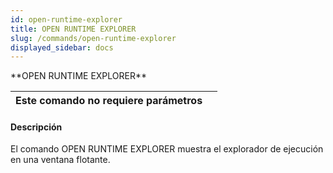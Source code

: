 ```yaml
---
id: open-runtime-explorer
title: OPEN RUNTIME EXPLORER
slug: /commands/open-runtime-explorer
displayed_sidebar: docs
---
```


<!--REF #_command_.OPEN RUNTIME EXPLORER.Syntax-->**OPEN RUNTIME EXPLORER**<!-- END REF-->
<!--REF #_command_.OPEN RUNTIME EXPLORER.Params-->
| Este comando no requiere parámetros |  |
| --- | --- |

<!-- END REF-->

#### Descripción 

<!--REF #_command_.OPEN RUNTIME EXPLORER.Summary-->El comando OPEN RUNTIME EXPLORER muestra el explorador de ejecución en una ventana flotante.<!-- END REF-->
